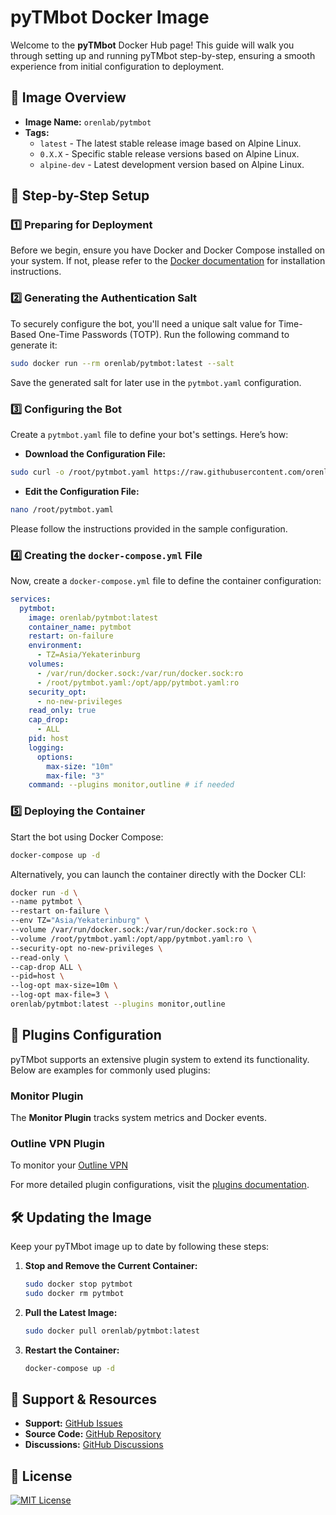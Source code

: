 # pyTMbot Docker Image

Welcome to the **pyTMbot** Docker Hub page! This guide will walk you through setting up and running pyTMbot
step-by-step, ensuring a smooth experience from initial configuration to deployment.

## 🐋 Image Overview

- **Image Name:** `orenlab/pytmbot`
- **Tags:**
    - `latest` - The latest stable release image based on Alpine Linux.
    - `0.X.X` - Specific stable release versions based on Alpine Linux.
    - `alpine-dev` - Latest development version based on Alpine Linux.

## 🚀 Step-by-Step Setup

### 1️⃣ Preparing for Deployment

Before we begin, ensure you have Docker and Docker Compose installed on your system. If not, please refer to
the [Docker documentation](https://docs.docker.com/get-docker/) for installation instructions.

### 2️⃣ Generating the Authentication Salt

To securely configure the bot, you'll need a unique salt value for Time-Based One-Time Passwords (TOTP). Run the
following command to generate it:

```bash
sudo docker run --rm orenlab/pytmbot:latest --salt
```

Save the generated salt for later use in the `pytmbot.yaml` configuration.

### 3️⃣ Configuring the Bot

Create a `pytmbot.yaml` file to define your bot's settings. Here’s how:

- **Download the Configuration File:**

```bash
sudo curl -o /root/pytmbot.yaml https://raw.githubusercontent.com/orenlab/pytmbot/refs/heads/master/pytmbot.yaml.sample
```

- **Edit the Configuration File:**

```bash
nano /root/pytmbot.yaml
```

Please follow the instructions provided in the sample configuration.

### 4️⃣ Creating the `docker-compose.yml` File

Now, create a `docker-compose.yml` file to define the container configuration:

```yaml
services:
  pytmbot:
    image: orenlab/pytmbot:latest
    container_name: pytmbot
    restart: on-failure
    environment:
      - TZ=Asia/Yekaterinburg
    volumes:
      - /var/run/docker.sock:/var/run/docker.sock:ro
      - /root/pytmbot.yaml:/opt/app/pytmbot.yaml:ro
    security_opt:
      - no-new-privileges
    read_only: true
    cap_drop:
      - ALL
    pid: host
    logging:
      options:
        max-size: "10m"
        max-file: "3"
    command: --plugins monitor,outline # if needed
```

### 5️⃣ Deploying the Container

Start the bot using Docker Compose:

```bash
docker-compose up -d
```

Alternatively, you can launch the container directly with the Docker CLI:

```bash
docker run -d \
--name pytmbot \
--restart on-failure \
--env TZ="Asia/Yekaterinburg" \
--volume /var/run/docker.sock:/var/run/docker.sock:ro \
--volume /root/pytmbot.yaml:/opt/app/pytmbot.yaml:ro \
--security-opt no-new-privileges \
--read-only \
--cap-drop ALL \
--pid=host \
--log-opt max-size=10m \
--log-opt max-file=3 \
orenlab/pytmbot:latest --plugins monitor,outline
```

## 🔌 Plugins Configuration

pyTMbot supports an extensive plugin system to extend its functionality. Below are examples for commonly used plugins:

### Monitor Plugin

The **Monitor Plugin** tracks system metrics and Docker events.

### Outline VPN Plugin

To monitor your [Outline VPN](https://getoutline.org/)

For more detailed plugin configurations, visit
the [plugins documentation](https://github.com/orenlab/pytmbot/blob/master/docs/plugins.md).

## 🛠️ Updating the Image

Keep your pyTMbot image up to date by following these steps:

1. **Stop and Remove the Current Container:**

   ```bash
   sudo docker stop pytmbot
   sudo docker rm pytmbot
   ```

2. **Pull the Latest Image:**

   ```bash
   sudo docker pull orenlab/pytmbot:latest
   ```

3. **Restart the Container:**

   ```bash
   docker-compose up -d
   ```

## 👾 Support & Resources

- **Support:** [GitHub Issues](https://github.com/orenlab/pytmbot/issues)
- **Source Code:** [GitHub Repository](https://github.com/orenlab/pytmbot/)
- **Discussions:** [GitHub Discussions](https://github.com/orenlab/pytmbot/discussions)

## 📜 License

[![MIT License](https://img.shields.io/badge/License-MIT-green.svg)](https://choosealicense.com/licenses/mit/)